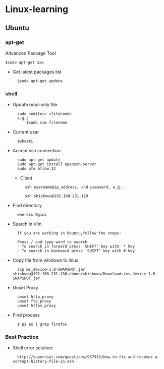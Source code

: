 # Linux-learning

## Ubuntu
### apt-get
Advanced Package Tool
	
    $sudo apt-get xxx


* Get latest packages list
		
        $sudo apt-get update

### shell
* Update read-only file
		
		sudo <editor> <filename>
		e.g.:
			$sudo vim filename
* Current user
		
		$whoami

* Accept ssh connection

		sudo apt-get update
		sudo apt-get install openssh-server
		sudo ufw allow 22


 	- Client

			ssh username@ip_address, and password. e.g.:
			
			ssh shishuwu@192.168.231.129

* Find directory			
	
		whereis Nginx

* Search in Vim

		If you are working in Ubuntu,follow the steps:
		
		Press / and type word to search
		- To search in forward press 'SHIFT' key with  * key
		- To search in backward press 'SHIFT' key with # key

* Copy file from windows to linux

		scp ms_device-1.0-SNAPSHOT.jar shishuwu@192.168.231.130:/home/shishuwu/Downloads/ms_device-1.0-SNAPSHOT.jar

* Unset Proxy

		unset http_proxy
		unset ftp_proxy
		unset https_proxy

* Find process

		$ ps ax | grep firefox

### Best Practice
* Shell error solution:
   
		http://superuser.com/questions/957913/how-to-fix-and-recover-a-corrupt-history-file-in-zsh


